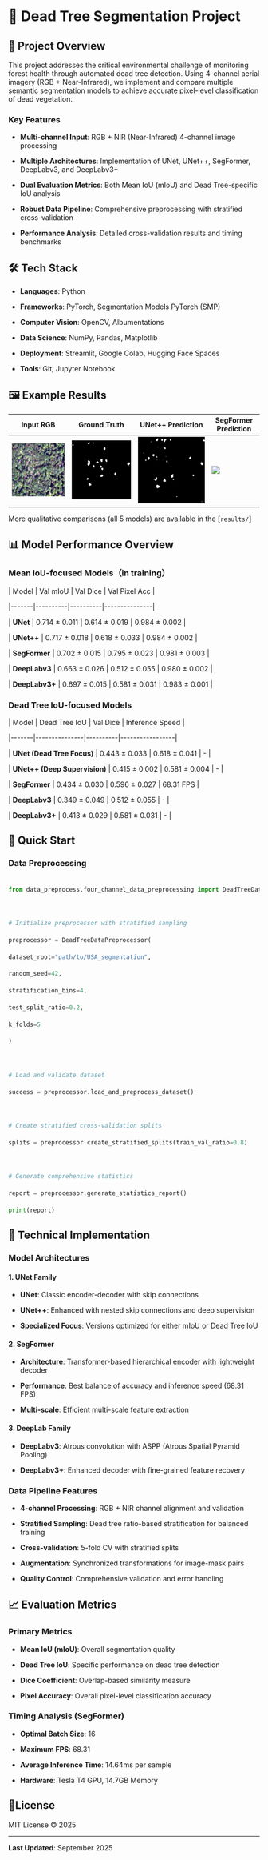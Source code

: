 # 🌲 Dead Tree Segmentation Project



## 🎯 Project Overview

  

This project addresses the critical environmental challenge of monitoring forest health through automated dead tree detection. Using 4-channel aerial imagery (RGB + Near-Infrared), we implement and compare multiple semantic segmentation models to achieve accurate pixel-level classification of dead vegetation.

  

### Key Features

-  **Multi-channel Input**: RGB + NIR (Near-Infrared) 4-channel image processing

-  **Multiple Architectures**: Implementation of UNet, UNet++, SegFormer, DeepLabv3, and DeepLabv3+

-  **Dual Evaluation Metrics**: Both Mean IoU (mIoU) and Dead Tree-specific IoU analysis

-  **Robust Data Pipeline**: Comprehensive preprocessing with stratified cross-validation

-  **Performance Analysis**: Detailed cross-validation results and timing benchmarks

##  🛠️ Tech Stack
-  **Languages**: Python  

-  **Frameworks**: PyTorch, Segmentation Models PyTorch (SMP)
  
-  **Computer Vision**: OpenCV, Albumentations  

-  **Data Science**: NumPy, Pandas, Matplotlib  

-  **Deployment**: Streamlit, Google Colab, Hugging Face Spaces  

-  **Tools**: Git, Jupyter Notebook
  
## 🖼️ Example Results




| Input RGB | Ground Truth | UNet++ Prediction | SegFormer Prediction |
|-----------|--------------|-------------------|----------------------|
| ![](samples/input.png) | ![](samples/gt.png) | ![](samples/unetpp.png) | ![](samples/segformer.png) |

More qualitative comparisons (all 5 models) are available in the [`results/`]


## 📊 Model Performance Overview

  

### Mean IoU-focused Models（in training）

| Model | Val mIoU | Val Dice | Val Pixel Acc |

|-------|----------|----------|---------------|

| **UNet** | 0.714 ± 0.011 | 0.614 ± 0.019 | 0.984 ± 0.002 |

| **UNet++** | 0.717 ± 0.018 | 0.618 ± 0.033 | 0.984 ± 0.002 | 

| **SegFormer** | 0.702 ± 0.015 | 0.795 ± 0.023 | 0.981 ± 0.003 |

| **DeepLabv3** | 0.663 ± 0.026 | 0.512 ± 0.055 | 0.980 ± 0.002 | 

| **DeepLabv3+** | 0.697 ± 0.015 | 0.581 ± 0.031 | 0.983 ± 0.001 |
  

### Dead Tree IoU-focused Models

| Model | Dead Tree IoU | Val Dice | Inference Speed |

|-------|---------------|----------|-----------------|

| **UNet (Dead Tree Focus)** | 0.443 ± 0.033 | 0.618 ± 0.041 | - |

| **UNet++ (Deep Supervision)** | 0.415 ± 0.002 | 0.581 ± 0.004 | - |

| **SegFormer** | 0.434 ± 0.030 | 0.596 ± 0.027 | 68.31 FPS |

| **DeepLabv3** | 0.349 ± 0.049 | 0.512 ± 0.055 | - |

| **DeepLabv3+** | 0.413 ± 0.029 | 0.581 ± 0.031 | - |

  

## 🚀 Quick Start

  

### Data Preprocessing

```python

from data_preprocess.four_channel_data_preprocessing import DeadTreeDataPreprocessor

  

# Initialize preprocessor with stratified sampling

preprocessor = DeadTreeDataPreprocessor(

dataset_root="path/to/USA_segmentation",

random_seed=42,

stratification_bins=4,

test_split_ratio=0.2,

k_folds=5

)

  

# Load and validate dataset

success = preprocessor.load_and_preprocess_dataset()

  

# Create stratified cross-validation splits

splits = preprocessor.create_stratified_splits(train_val_ratio=0.8)

  

# Generate comprehensive statistics

report = preprocessor.generate_statistics_report()

print(report)

```

  

## 🔬 Technical Implementation

  

### Model Architectures

  

#### 1. UNet Family

-  **UNet**: Classic encoder-decoder with skip connections

-  **UNet++**: Enhanced with nested skip connections and deep supervision

-  **Specialized Focus**: Versions optimized for either mIoU or Dead Tree IoU

  

#### 2. SegFormer

-  **Architecture**: Transformer-based hierarchical encoder with lightweight decoder

-  **Performance**: Best balance of accuracy and inference speed (68.31 FPS)

-  **Multi-scale**: Efficient multi-scale feature extraction

  

#### 3. DeepLab Family

-  **DeepLabv3**: Atrous convolution with ASPP (Atrous Spatial Pyramid Pooling)

-  **DeepLabv3+**: Enhanced decoder with fine-grained feature recovery

  

### Data Pipeline Features

-  **4-channel Processing**: RGB + NIR channel alignment and validation

-  **Stratified Sampling**: Dead tree ratio-based stratification for balanced training

-  **Cross-validation**: 5-fold CV with stratified splits

-  **Augmentation**: Synchronized transformations for image-mask pairs

-  **Quality Control**: Comprehensive validation and error handling

  

## 📈 Evaluation Metrics

  

### Primary Metrics

-  **Mean IoU (mIoU)**: Overall segmentation quality

-  **Dead Tree IoU**: Specific performance on dead tree detection

-  **Dice Coefficient**: Overlap-based similarity measure

-  **Pixel Accuracy**: Overall pixel-level classification accuracy

  

### Timing Analysis (SegFormer)

-  **Optimal Batch Size**: 16

-  **Maximum FPS**: 68.31

-  **Average Inference Time**: 14.64ms per sample

-  **Hardware**: Tesla T4 GPU, 14.7GB Memory

  

## 📜License

  

MIT License © 2025

  

---

  

**Last Updated**: September 2025
